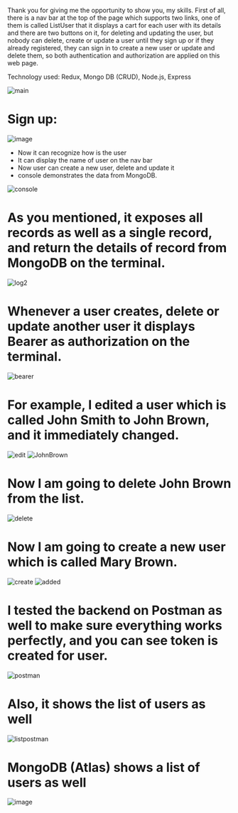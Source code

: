 Thank you for giving me the opportunity to show you, my skills. First of all, there is a nav bar at the top of the page which supports two links, one of them is called ListUser
that it displays a cart for each user with its details and there are two buttons on it, for deleting and updating the user, but nobody can delete, create or update a user until 
they sign up or if they already registered, they can sign in to create a new user or update and delete them, so both authentication and authorization are applied on this web page.

Technology used: Redux, Mongo DB (CRUD), Node.js, Express


![main](https://user-images.githubusercontent.com/55413701/130868759-55f4a4d4-5138-4474-955c-e5bc4418ab71.png)

# Sign up:

![image](https://user-images.githubusercontent.com/55413701/130869349-909395a9-0997-4dd7-bf0f-aecfc795392c.png)


- Now it can recognize how is the user
- It can display the name of user on the nav bar
- Now user can create a new user, delete and update it
- console demonstrates the data from MongoDB.

![console](https://user-images.githubusercontent.com/55413701/130870267-54864995-f53d-495c-b3b7-c3db3d9ca7f4.png)

# As you mentioned, it exposes all records as well as a single record, and return the details of record from MongoDB on the terminal.
![log2](https://user-images.githubusercontent.com/55413701/130871325-8fbd45da-d1bd-4545-8c78-8c45bde0812a.png)

 # Whenever a user creates, delete or update another user it displays Bearer as authorization on the terminal.
 ![bearer](https://user-images.githubusercontent.com/55413701/130871786-9bbce543-6781-48cd-a209-e4edd05919b1.png)
 
# For example, I edited a user which is called John Smith to John Brown, and it immediately changed.
 ![edit](https://user-images.githubusercontent.com/55413701/130872042-96d0b1f8-3c5a-441f-87dd-a0ecb8df5966.png)
![JohnBrown](https://user-images.githubusercontent.com/55413701/130872138-ad79c1b5-c78b-45cc-9b61-6d9a97c7e690.png)

# Now I am going to delete John Brown from the list.
![delete](https://user-images.githubusercontent.com/55413701/130872307-23a8ea53-6115-40d9-9d2f-8e257de45117.png)

# Now I am going to create a new user which is called Mary Brown.
![create](https://user-images.githubusercontent.com/55413701/130872450-c9bee924-40cd-4b29-b7f9-3c67d5043a38.png)
![added](https://user-images.githubusercontent.com/55413701/130872530-8560bee2-6451-4dcd-850f-337a75a04ccd.png)

# I tested the backend on Postman as well to make sure everything works perfectly, and you can see token is created for user.
![postman](https://user-images.githubusercontent.com/55413701/130872794-6ffdf22b-5018-42be-99ac-a586b763fa88.png)

# Also, it shows the list of users as well
![listpostman](https://user-images.githubusercontent.com/55413701/130872981-bb4dfa6e-79b2-4b0f-bafe-239732be0019.png)

# MongoDB (Atlas) shows a list of users as well
![image](https://user-images.githubusercontent.com/55413701/130873130-f5690416-1208-4c3c-b2fc-5781927dab23.png)






 








